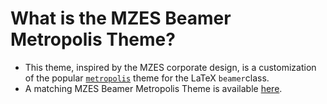 # What is the MZES Beamer Metropolis Theme?

- This theme, inspired by the MZES corporate design, is a customization of the popular [`metropolis`](https://github.com/matze/mtheme) theme for the LaTeX `beamer`class.
- A matching MZES Beamer Metropolis Theme is available [here](https://github.com/denis-cohen/mzes-beamer-metropolis/).